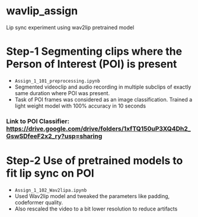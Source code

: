 # wavlip_assign
Lip sync experiment using wav2lip pretrained model

# Step-1 Segmenting clips where the Person of Interest (POI) is present
- `Assign_1_101_preprocessing.ipynb`
- Segmented videoclip and audio recording in multiple subclips of exactly same duration where POI was present. 
- Task of POI frames was considered as an image classification. Trained a light weight model with 100% accuracy in 10 seconds
### Link to POI Classifier: https://drive.google.com/drive/folders/1xfTQ150uP3XQ4Dh2_GswSDfeeF2x2_ry?usp=sharing

# Step-2 Use of pretrained models to fit lip sync on POI
- `Assign_1_102_Wav2lipa.ipynb`
- Used Wav2lip model and tweaked the parameters like padding, codeformer quality. 
- Also  rescaled the video to a bit lower resolution to reduce artifacts

